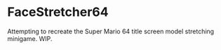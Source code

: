 # FaceStretcher64
Attempting to recreate the Super Mario 64 title screen model stretching minigame. WIP.

